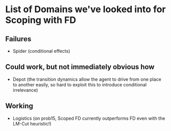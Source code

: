 # List of Domains we've looked into for Scoping with FD
## Failures
- Spider (conditional effects)

## Could work, but not immediately obvious how
- Depot (the transition dynamics allow the agent to drive from one place to another easily, so hard to exploit this to introduce conditional irrelevance)

## Working
- Logistics (on prob15, Scoped FD currently outperforms FD even with the LM-Cut heuristic!)